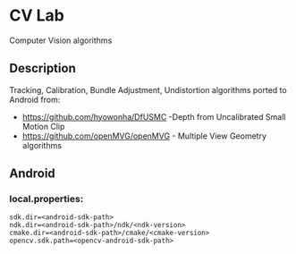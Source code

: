 # CV Lab
Computer Vision algorithms
## Description
Tracking, Calibration, Bundle Adjustment, Undistortion algorithms ported to Android from:  
 * https://github.com/hyowonha/DfUSMC  -Depth from Uncalibrated Small Motion Clip
 * https://github.com/openMVG/openMVG - Multiple View Geometry algorithms

## Android
### local.properties: 
```
sdk.dir=<android-sdk-path>
ndk.dir=<android-sdk-path>/ndk/<ndk-version>
cmake.dir=<android-sdk-path>/cmake/<cmake-version>
opencv.sdk.path=<opencv-android-sdk-path>
```

